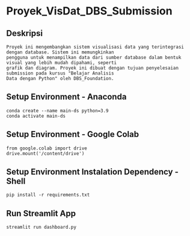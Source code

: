 # Proyek_VisDat_DBS_Submission

## Deskripsi 
```
Proyek ini mengembangkan sistem visualisasi data yang terintegrasi dengan database. Sistem ini memungkinkan
pengguna untuk menampilkan data dari sumber database dalam bentuk visual yang lebih mudah dipahami, seperti
grafik dan diagram. Proyek ini dibuat dengan tujuan penyelesaian submission pada kursus "Belajar Analisis
Data dengan Python" oleh DBS_Foundation.
```

## Setup Environment - Anaconda
```
conda create --name main-ds python=3.9
conda activate main-ds
```

## Setup Environment - Google Colab
```
from google.colab import drive
drive.mount('/content/drive')
```

## Setup Environment Instalation Dependency - Shell
```
pip install -r requirements.txt
```

## Run Streamlit App
```
streamlit run dashboard.py
```

